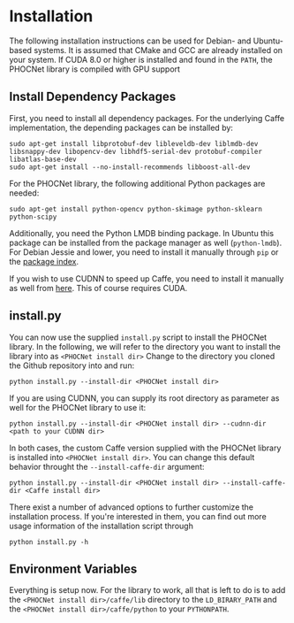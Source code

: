 # Installation
The following installation instructions can be used for Debian- and Ubuntu-based systems. It is assumed that CMake and GCC are already installed on your system. If CUDA 8.0 or higher is installed and found in the `PATH`, the PHOCNet library is compiled with GPU support

## Install Dependency Packages
First, you need to install all dependency packages. For the underlying Caffe implementation, the depending packages can be installed by:
```
sudo apt-get install libprotobuf-dev libleveldb-dev liblmdb-dev libsnappy-dev libopencv-dev libhdf5-serial-dev protobuf-compiler libatlas-base-dev
sudo apt-get install --no-install-recommends libboost-all-dev
```
For the PHOCNet library, the following additional Python packages are needed:
```
sudo apt-get install python-opencv python-skimage python-sklearn python-scipy

```
Additionally, you need the Python LMDB binding package. In Ubuntu this package can be installed from the package manager as well (`python-lmdb`). For Debian Jessie and lower, you need to install it manually through `pip` or the [package index](https://pypi.python.org/pypi/lmdb).

If you wish to use CUDNN to speed up Caffe, you need to install it manually as well from [here](https://developer.nvidia.com/cudnn). This of course requires CUDA.

## install.py
You can now use the supplied `install.py` script to install the PHOCNet library. In the following, we will refer to the directory you want to install the library into as `<PHOCNet install dir>` Change to the directory you cloned the Github repository into and run:
```
python install.py --install-dir <PHOCNet install dir>
```
If you are using CUDNN, you can supply its root directory as parameter as well for the PHOCNet library to use it:
```
python install.py --install-dir <PHOCNet install dir> --cudnn-dir <path to your CUDNN dir>
```
In both cases, the custom Caffe version supplied with the PHOCNet library is installed into `<PHOCNet install dir>`. You can change this default behavior throught the `--install-caffe-dir` argument:
```
python install.py --install-dir <PHOCNet install dir> --install-caffe-dir <Caffe install dir>
```
There exist a number of advanced options to further customize the installation process. If you're interested in them, you can find out more usage information of the installation script through
```
python install.py -h
```

## Environment Variables
Everything is setup now. For the library to work, all that is left to do is to add the `<PHOCNet install dir>/caffe/lib` directory to the `LD_BIRARY_PATH` and the `<PHOCNet install dir>/caffe/python` to your `PYTHONPATH`.